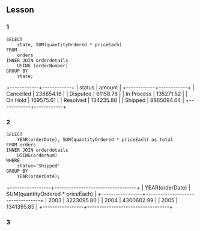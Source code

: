 ## Lesson

### 1
```
SELECT
    state, SUM(quantityOrdered * priceEach)
FROM
    orders
INNER JOIN orderdetails
    USING (orderNumber)
GROUP BY
    state;
```
+------------+------------+
| status     | amount     |
+------------+------------+
| Cancelled  |  238854.18 |
| Disputed   |   61158.78 |
| In Process |  135271.52 |
| On Hold    |  169575.61 |
| Resolved   |  134235.88 |
| Shipped    | 8865094.64 |
+------------+------------+


### 2
```
SELECT
    YEAR(orderDate), SUM(quantityOrdered * priceEach) as total
FROM orders
INNER JOIN orderdetails
    USING(orderNum)
WHERE
    statue='Shipped'
GROUP BY
    YEAR(orderDate);
```
+-----------------+----------------------------------+
| YEAR(orderDate) | SUM(quantityOrdered * priceEach) |
+-----------------+----------------------------------+
|            2003 |                       3223095.80 |
|            2004 |                       4300602.99 |
|            2005 |                       1341395.85 |
+-----------------+----------------------------------+

### 3
